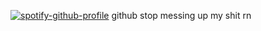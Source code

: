 [![spotify-github-profile](https://spotify-github-profile.kittinanx.com/api/view?uid=zk3kqasav3276idzo94kiu70w&cover_image=true&theme=novatorem&show_offline=false&background_color=121212&interchange=false&bar_color=53b14f&bar_color_cover=false)](https://github.com/kittinan/spotify-github-profile)
github stop messing up my shit rn

